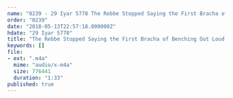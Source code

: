 ```yaml
---
name: "0239 - 29 Iyar 5778 The Rebbe Stopped Saying the First Bracha of Benching Out Loud Part 2.m4a"
order: "0239"
date: "2018-05-13T22:57:18.000000Z"
hdate: "29 Iyar 5778"
title: "The Rebbe Stopped Saying the First Bracha of Benching Out Loud Part 2.m4a"
keywords: []
file:
- ext: ".m4a"
  mime: "audio/x-m4a"
  size: 776441
  duration: "1:33"
published: true
---
```


